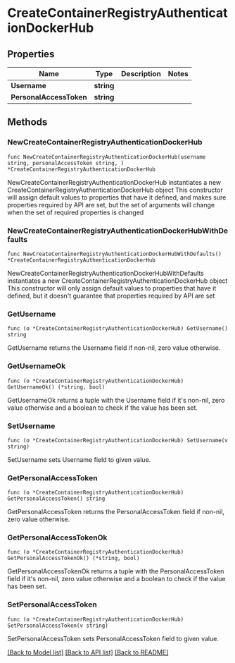 # CreateContainerRegistryAuthenticationDockerHub

## Properties

Name | Type | Description | Notes
------------ | ------------- | ------------- | -------------
**Username** | **string** |  | 
**PersonalAccessToken** | **string** |  | 

## Methods

### NewCreateContainerRegistryAuthenticationDockerHub

`func NewCreateContainerRegistryAuthenticationDockerHub(username string, personalAccessToken string, ) *CreateContainerRegistryAuthenticationDockerHub`

NewCreateContainerRegistryAuthenticationDockerHub instantiates a new CreateContainerRegistryAuthenticationDockerHub object
This constructor will assign default values to properties that have it defined,
and makes sure properties required by API are set, but the set of arguments
will change when the set of required properties is changed

### NewCreateContainerRegistryAuthenticationDockerHubWithDefaults

`func NewCreateContainerRegistryAuthenticationDockerHubWithDefaults() *CreateContainerRegistryAuthenticationDockerHub`

NewCreateContainerRegistryAuthenticationDockerHubWithDefaults instantiates a new CreateContainerRegistryAuthenticationDockerHub object
This constructor will only assign default values to properties that have it defined,
but it doesn't guarantee that properties required by API are set

### GetUsername

`func (o *CreateContainerRegistryAuthenticationDockerHub) GetUsername() string`

GetUsername returns the Username field if non-nil, zero value otherwise.

### GetUsernameOk

`func (o *CreateContainerRegistryAuthenticationDockerHub) GetUsernameOk() (*string, bool)`

GetUsernameOk returns a tuple with the Username field if it's non-nil, zero value otherwise
and a boolean to check if the value has been set.

### SetUsername

`func (o *CreateContainerRegistryAuthenticationDockerHub) SetUsername(v string)`

SetUsername sets Username field to given value.


### GetPersonalAccessToken

`func (o *CreateContainerRegistryAuthenticationDockerHub) GetPersonalAccessToken() string`

GetPersonalAccessToken returns the PersonalAccessToken field if non-nil, zero value otherwise.

### GetPersonalAccessTokenOk

`func (o *CreateContainerRegistryAuthenticationDockerHub) GetPersonalAccessTokenOk() (*string, bool)`

GetPersonalAccessTokenOk returns a tuple with the PersonalAccessToken field if it's non-nil, zero value otherwise
and a boolean to check if the value has been set.

### SetPersonalAccessToken

`func (o *CreateContainerRegistryAuthenticationDockerHub) SetPersonalAccessToken(v string)`

SetPersonalAccessToken sets PersonalAccessToken field to given value.



[[Back to Model list]](../README.md#documentation-for-models) [[Back to API list]](../README.md#documentation-for-api-endpoints) [[Back to README]](../README.md)


